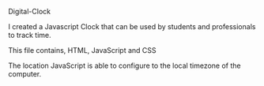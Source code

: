 Digital-Clock

I created a Javascript Clock that can be used by students and professionals to track time.

This file contains, HTML, JavaScript and CSS

The location JavaScript is able to configure to the local timezone of the computer.
